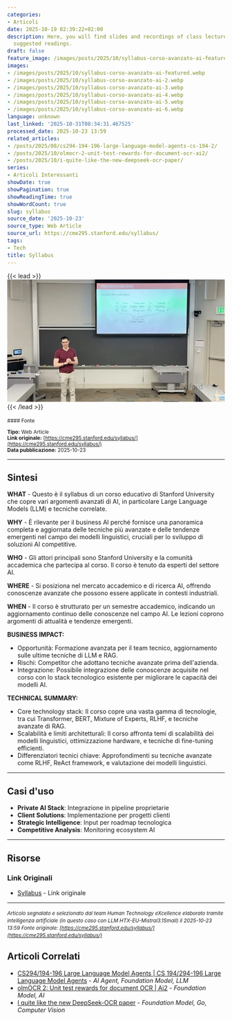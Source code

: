 ```yaml
---
categories:
- Articoli
date: 2025-10-19 02:39:22+02:00
description: Here, you will find slides and recordings of class lectures, along with
  suggested readings.
draft: false
feature_image: /images/posts/2025/10/syllabus-corso-avanzato-ai-featured.webp
images:
- /images/posts/2025/10/syllabus-corso-avanzato-ai-featured.webp
- /images/posts/2025/10/syllabus-corso-avanzato-ai-2.webp
- /images/posts/2025/10/syllabus-corso-avanzato-ai-3.webp
- /images/posts/2025/10/syllabus-corso-avanzato-ai-4.webp
- /images/posts/2025/10/syllabus-corso-avanzato-ai-5.webp
- /images/posts/2025/10/syllabus-corso-avanzato-ai-6.webp
language: unknown
last_linked: '2025-10-31T08:34:31.467525'
processed_date: 2025-10-23 13:59
related_articles:
- /posts/2025/08/cs294-194-196-large-language-model-agents-cs-194-2/
- /posts/2025/10/olmocr-2-unit-test-rewards-for-document-ocr-ai2/
- /posts/2025/10/i-quite-like-the-new-deepseek-ocr-paper/
series:
- Articoli Interessanti
showDate: true
showPagination: true
showReadingTime: true
showWordCount: true
slug: syllabus
source_date: '2025-10-23'
source_type: Web Article
source_url: https://cme295.stanford.edu/syllabus/
tags:
- Tech
title: Syllabus
---
```


{{< lead >}}
![Featured image](/images/posts/2025/10/syllabus-corso-avanzato-ai-featured.webp)
{{< /lead >}}

<small>
#### Fonte

**Tipo:** Web Article  
**Link originale:** [https://cme295.stanford.edu/syllabus/](https://cme295.stanford.edu/syllabus/)  
**Data pubblicazione:** 2025-10-23

</small>

---

## Sintesi

**WHAT** - Questo è il syllabus di un corso educativo di Stanford University che copre vari argomenti avanzati di AI, in particolare Large Language Models (LLM) e tecniche correlate.

**WHY** - È rilevante per il business AI perché fornisce una panoramica completa e aggiornata delle tecniche più avanzate e delle tendenze emergenti nel campo dei modelli linguistici, cruciali per lo sviluppo di soluzioni AI competitive.

**WHO** - Gli attori principali sono Stanford University e la comunità accademica che partecipa al corso. Il corso è tenuto da esperti del settore AI.

**WHERE** - Si posiziona nel mercato accademico e di ricerca AI, offrendo conoscenze avanzate che possono essere applicate in contesti industriali.

**WHEN** - Il corso è strutturato per un semestre accademico, indicando un aggiornamento continuo delle conoscenze nel campo AI. Le lezioni coprono argomenti di attualità e tendenze emergenti.

**BUSINESS IMPACT:**
- Opportunità: Formazione avanzata per il team tecnico, aggiornamento sulle ultime tecniche di LLM e RAG.
- Rischi: Competitor che adottano tecniche avanzate prima dell'azienda.
- Integrazione: Possibile integrazione delle conoscenze acquisite nel corso con lo stack tecnologico esistente per migliorare le capacità dei modelli AI.

**TECHNICAL SUMMARY:**
- Core technology stack: Il corso copre una vasta gamma di tecnologie, tra cui Transformer, BERT, Mixture of Experts, RLHF, e tecniche avanzate di RAG.
- Scalabilità e limiti architetturali: Il corso affronta temi di scalabilità dei modelli linguistici, ottimizzazione hardware, e tecniche di fine-tuning efficienti.
- Differenziatori tecnici chiave: Approfondimenti su tecniche avanzate come RLHF, ReAct framework, e valutazione dei modelli linguistici.

---

## Casi d'uso

- **Private AI Stack**: Integrazione in pipeline proprietarie
- **Client Solutions**: Implementazione per progetti clienti
- **Strategic Intelligence**: Input per roadmap tecnologica
- **Competitive Analysis**: Monitoring ecosystem AI

---



## Risorse

### Link Originali
- [Syllabus](https://cme295.stanford.edu/syllabus/) - Link originale


---

*<small>Articolo segnalato e selezionato dal team Human Technology eXcellence elaborato tramite intelligenza artificiale (in questo caso con LLM HTX-EU-Mistral3.1Small) il 2025-10-23 13:59
Fonte originale: [https://cme295.stanford.edu/syllabus/](https://cme295.stanford.edu/syllabus/)</small>*

## Articoli Correlati

- [CS294/194-196 Large Language Model Agents | CS 194/294-196 Large Language Model Agents](/posts/2025/08/cs294-194-196-large-language-model-agents-cs-194-2/) - *AI Agent, Foundation Model, LLM*
- [olmOCR 2: Unit test rewards for document OCR  | Ai2](/posts/2025/10/olmocr-2-unit-test-rewards-for-document-ocr-ai2/) - *Foundation Model, AI*
- [I quite like the new DeepSeek-OCR paper](/posts/2025/10/i-quite-like-the-new-deepseek-ocr-paper/) - *Foundation Model, Go, Computer Vision*